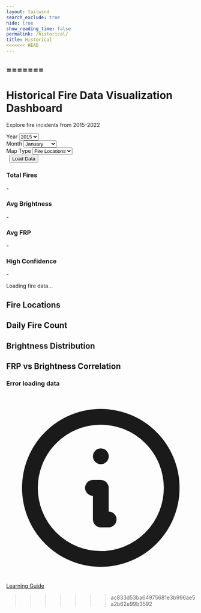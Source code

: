 ```yaml
---
layout: tailwind
search_exclude: true
hide: true
show_reading_time: false
permalink: /historical/
title: Historical
<<<<<<< HEAD
---
```

=======
---

<link rel="stylesheet" href="https://cdnjs.cloudflare.com/ajax/libs/leaflet/1.9.4/leaflet.min.css" />
<script src="https://cdn.tailwindcss.com"></script>
<script src="https://cdnjs.cloudflare.com/ajax/libs/Chart.js/3.9.1/chart.min.js"></script>
<script src="https://cdnjs.cloudflare.com/ajax/libs/leaflet/1.9.4/leaflet.min.js"></script>
<link rel="stylesheet" href="https://cdnjs.cloudflare.com/ajax/libs/leaflet/1.9.4/leaflet.min.css" />
<script src="https://cdnjs.cloudflare.com/ajax/libs/leaflet.heat/0.2.0/leaflet-heat.min.js"></script>

<div class="container mx-auto px-4 py-8">
        <!-- Header -->
        <div class="text-center mb-8">
            <h1 class="text-4xl font-bold text-white mb-2">Historical Fire Data Visualization Dashboard</h1>
            <p class="text-slate-600">Explore fire incidents from 2015-2022</p>
        </div>
        <!-- Controls -->
        <div class="bg-white rounded-lg shadow-md p-6 mb-8">
            <div class="flex flex-wrap items-center gap-4">
                <div class="flex-1 min-w-200">
                    <label for="yearSelect" class="block text-sm font-medium text-gray-700 mb-2">Year</label>
                    <select id="yearSelect" class="w-full px-3 py-2 border border-gray-300 rounded-md shadow-sm focus:outline-none focus:ring-2 focus:ring-blue-500 focus:border-blue-500">
                        <option value="2015">2015</option>
                        <option value="2016">2016</option>
                        <option value="2017">2017</option>
                        <option value="2018">2018</option>
                        <option value="2019">2019</option>
                        <option value="2020">2020</option>
                        <option value="2021">2021</option>
                        <option value="2022">2022</option>
                    </select>
                </div>
                <div class="flex-1 min-w-200">
                    <label for="monthSelect" class="block text-sm font-medium text-gray-700 mb-2">Month</label>
                    <select id="monthSelect" class="w-full px-3 py-2 border border-gray-300 rounded-md shadow-sm focus:outline-none focus:ring-2 focus:ring-blue-500 focus:border-blue-500">
                        <option value="01">January</option>
                        <option value="02">February</option>
                        <option value="03">March</option>
                        <option value="04">April</option>
                        <option value="05">May</option>
                        <option value="06">June</option>
                        <option value="07">July</option>
                        <option value="08">August</option>
                        <option value="09">September</option>
                        <option value="10">October</option>
                        <option value="11">November</option>
                        <option value="12">December</option>
                    </select>
                </div>
                <div class="flex-1 min-w-200">
                    <label for="mapType" class="block text-sm font-medium text-gray-700 mb-2">Map Type</label>
                    <select id="mapType" class="w-full px-3 py-2 border border-gray-300 rounded-md shadow-sm focus:outline-none focus:ring-2 focus:ring-blue-500 focus:border-blue-500">
                        <option value="markers">Fire Locations</option>
                        <option value="heatmap">Heat Map</option>
                        <option value="frp">FRP Intensity</option>
                    </select>
                </div>
                <div class="flex-1 min-w-200">
                    <label class="block text-sm font-medium text-gray-700 mb-2">&nbsp;</label>
                    <button id="loadData" class="w-full bg-blue-600 text-white px-6 py-2 rounded-md shadow-sm hover:bg-blue-700 focus:outline-none focus:ring-2 focus:ring-blue-500 focus:ring-offset-2 transition duration-200">
                        Load Data
                    </button>
                </div>
            </div>
        </div>
        <!-- Stats Cards -->
        <div class="grid grid-cols-1 md:grid-cols-4 gap-4 mb-8">
            <div class="bg-white rounded-lg shadow-sm p-6">
                <div class="flex items-center">
                    <div class="p-2 bg-red-100 rounded-lg">
                        <div class="w-6 h-6 bg-red-600 rounded"></div>
                    </div>
                    <div class="ml-4">
                        <h3 class="text-sm font-medium text-gray-500">Total Fires</h3>
                        <p id="totalFires" class="text-2xl font-semibold text-gray-900">-</p>
                    </div>
                </div>
            </div>
            <div class="bg-white rounded-lg shadow-sm p-6">
                <div class="flex items-center">
                    <div class="p-2 bg-orange-100 rounded-lg">
                        <div class="w-6 h-6 bg-orange-600 rounded"></div>
                    </div>
                    <div class="ml-4">
                        <h3 class="text-sm font-medium text-gray-500">Avg Brightness</h3>
                        <p id="avgBrightness" class="text-2xl font-semibold text-gray-900">-</p>
                    </div>
                </div>
            </div>
            <div class="bg-white rounded-lg shadow-sm p-6">
                <div class="flex items-center">
                    <div class="p-2 bg-yellow-100 rounded-lg">
                        <div class="w-6 h-6 bg-yellow-600 rounded"></div>
                    </div>
                    <div class="ml-4">
                        <h3 class="text-sm font-medium text-gray-500">Avg FRP</h3>
                        <p id="avgFRP" class="text-2xl font-semibold text-gray-900">-</p>
                    </div>
                </div>
            </div>
            <div class="bg-white rounded-lg shadow-sm p-6">
                <div class="flex items-center">
                    <div class="p-2 bg-green-100 rounded-lg">
                        <div class="w-6 h-6 bg-green-600 rounded"></div>
                    </div>
                    <div class="ml-4">
                        <h3 class="text-sm font-medium text-gray-500">High Confidence</h3>
                        <p id="highConfidence" class="text-2xl font-semibold text-gray-900">-</p>
                    </div>
                </div>
            </div>
        </div>
        <!-- Loading Indicator -->
        <div id="loadingIndicator" class="hidden fixed inset-0 bg-black bg-opacity-50 flex items-center justify-center z-50">
            <div class="bg-white rounded-lg p-6 flex items-center space-x-3">
                <div class="animate-spin rounded-full h-8 w-8 border-b-2 border-blue-600"></div>
                <span class="text-gray-700">Loading fire data...</span>
            </div>
        </div>
        <!-- Main Content -->
        <div class="grid grid-cols-1 gap-8">
            <!-- Map -->
            <div class="bg-white rounded-lg shadow-md p-6">
                <h2 class="text-xl font-semibold text-gray-800 mb-4">Fire Locations</h2>
                <div id="map" class="h-96 rounded-lg border"></div>
            </div>
            <!-- Fire Count by Day -->
            <div class="bg-white rounded-lg shadow-md p-6">
                <h2 class="text-xl font-semibold text-gray-800 mb-4">Daily Fire Count</h2>
                <canvas id="fireCountChart" class="w-full h-64"></canvas>
            </div>
            <!-- Brightness Distribution -->
            <div class="bg-white rounded-lg shadow-md p-6">
                <h2 class="text-xl font-semibold text-gray-800 mb-4">Brightness Distribution</h2>
                <canvas id="brightnessChart" class="w-full h-64"></canvas>
            </div>
            <!-- FRP vs Brightness Correlation -->
            <div class="bg-white rounded-lg shadow-md p-6">
                <h2 class="text-xl font-semibold text-gray-800 mb-4">FRP vs Brightness Correlation</h2>
                <canvas id="correlationChart" class="w-full h-64"></canvas>
            </div>
        </div>
        <!-- Error Message -->
        <div id="errorMessage" class="hidden mt-4 p-4 bg-red-50 border border-red-200 rounded-lg">
            <div class="flex">
                <div class="ml-3">
                    <h3 class="text-sm font-medium text-red-800">Error loading data</h3>
                    <p id="errorText" class="text-sm text-red-700 mt-1"></p>
                </div>
            </div>
        </div>
        <!-- Lesson Button -->
        <a href="/QcommVNE_Frontend/datascience/" class="fixed bottom-6 right-6 bg-blue-600 text-white rounded-full p-4 shadow-lg hover:bg-blue-700 transition duration-200 flex items-center justify-center" title="Learn about Data Science & ML">
          <svg xmlns="http://www.w3.org/2000/svg" class="h-6 w-6" fill="none" viewBox="0 0 24 24" stroke="currentColor">
            <path stroke-linecap="round" stroke-linejoin="round" stroke-width="2" d="M13 16h-1v-4h-1m1-4h.01M21 12a9 9 0 11-18 0 9 9 0 0118 0z"/>
          </svg>
          <span class="ml-2 font-medium">Learning Guide</span>
        </a>
</div>

<script type="module">
        import { pythonURI, fetchOptions } from '/QcommVNE_Frontend/assets/js/api/config.js';

        // Global variables
        let map;
        let currentData = [];
        let charts = {};
        let markers = [];
        let heatLayer;

        // Initialize the dashboard
        document.addEventListener('DOMContentLoaded', function() {
            initializeMap();
            initializeCharts();
            setupEventListeners();
            
            // Load initial data
            loadData();
        });

        // Initialize the map
        function initializeMap() {
            map = L.map('map').setView([39.8283, -98.5795], 4); // Center on USA
            
            L.tileLayer('https://{s}.tile.openstreetmap.org/{z}/{x}/{y}.png', {
                attribution: '© OpenStreetMap contributors'
            }).addTo(map);
        }

        // Initialize charts
        function initializeCharts() {
            // Fire Count Chart
            const fireCountCtx = document.getElementById('fireCountChart').getContext('2d');
            charts.fireCount = new Chart(fireCountCtx, {
                type: 'line',
                data: {
                    labels: [],
                    datasets: [{
                        label: 'Daily Fire Count',
                        data: [],
                        borderColor: 'rgb(239, 68, 68)',
                        backgroundColor: 'rgba(239, 68, 68, 0.1)',
                        tension: 0.1
                    }]
                },
                options: {
                    responsive: true,
                    maintainAspectRatio: false,
                    plugins: {
                        legend: {
                            display: false
                        }
                    },
                    scales: {
                        y: {
                            beginAtZero: true
                        }
                    }
                }
            });

            // Brightness Chart
            const brightnessCtx = document.getElementById('brightnessChart').getContext('2d');
            charts.brightness = new Chart(brightnessCtx, {
                type: 'bar',
                data: {
                    labels: [],
                    datasets: [{
                        label: 'Fire Count',
                        data: [],
                        backgroundColor: 'rgba(251, 146, 60, 0.8)',
                        borderColor: 'rgb(251, 146, 60)',
                        borderWidth: 1
                    }]
                },
                options: {
                    responsive: true,
                    maintainAspectRatio: false,
                    plugins: {
                        legend: {
                            display: false
                        }
                    },
                    scales: {
                        y: {
                            beginAtZero: true
                        }
                    }
                }
            });

            // Correlation Chart
            const correlationCtx = document.getElementById('correlationChart').getContext('2d');
            charts.correlation = new Chart(correlationCtx, {
                type: 'scatter',
                data: {
                    datasets: [{
                        label: 'FRP vs Brightness',
                        data: [],
                        backgroundColor: 'rgba(59, 130, 246, 0.6)',
                        borderColor: 'rgb(59, 130, 246)',
                        pointRadius: 3
                    }]
                },
                options: {
                    responsive: true,
                    maintainAspectRatio: false,
                    scales: {
                        x: {
                            title: {
                                display: true,
                                text: 'Brightness'
                            },
                            min: 250,
                            max: 500
                        },
                        y: {
                            title: {
                                display: true,
                                text: 'FRP'
                            },
                            min: 0,
                            max: 100
                        }
                    }
                }
            });
        }

        // Setup event listeners
        function setupEventListeners() {
            document.getElementById('loadData').addEventListener('click', loadData);
            document.getElementById('mapType').addEventListener('change', updateMapVisualization);
        }

        // Load data from API
        async function loadData() {
            const year = document.getElementById('yearSelect').value;
            const month = document.getElementById('monthSelect').value;
            
            showLoading(true);
            hideError();

            try {
                const response = await fetch(`${pythonURI}/get-historical-data?year=${year}&month=${month}`);
                
                if (!response.ok) {
                    throw new Error(`HTTP error! status: ${response.status}`);
                }
                
                const data = await response.json();
                currentData = data;
                
                updateStats(data);
                updateCharts(data);
                updateMapVisualization();
                
            } catch (error) {
                console.error('Error loading data:', error);
                showError(`Failed to load data: ${error.message}`);
            } finally {
                showLoading(false);
            }
        }

        // Update statistics cards
        function updateStats(data) {
            document.getElementById('totalFires').textContent = data.length.toLocaleString();
            
            if (data.length > 0) {
                const avgBrightness = data.reduce((sum, item) => sum + (item.brightness || 0), 0) / data.length;
                const avgFRP = data.reduce((sum, item) => sum + (item.frp || 0), 0) / data.length;
                const highConf = data.filter(item => item.confidence >= 80).length;
                
                document.getElementById('avgBrightness').textContent = Math.round(avgBrightness);
                document.getElementById('avgFRP').textContent = avgFRP.toFixed(1);
                document.getElementById('highConfidence').textContent = `${((highConf / data.length) * 100).toFixed(1)}%`;
            }
        }

        // Update charts with new data
        function updateCharts(data) {
            // Daily fire count
            const dailyCounts = {};
            data.forEach(item => {
                const date = new Date(item.acq_date).getDate();
                dailyCounts[date] = (dailyCounts[date] || 0) + 1;
            });
            
            const days = Object.keys(dailyCounts).sort((a, b) => a - b);
            charts.fireCount.data.labels = days;
            charts.fireCount.data.datasets[0].data = days.map(day => dailyCounts[day]);
            charts.fireCount.update();

            // Brightness distribution
            const brightnessRanges = {
                '250-300': 0, '300-350': 0, '350-400': 0, '400-450': 0, '450+': 0
            };
            
            data.forEach(item => {
                const brightness = item.brightness || 0;
                if (brightness < 300) brightnessRanges['250-300']++;
                else if (brightness < 350) brightnessRanges['300-350']++;
                else if (brightness < 400) brightnessRanges['350-400']++;
                else if (brightness < 450) brightnessRanges['400-450']++;
                else brightnessRanges['450+']++;
            });

            charts.brightness.data.labels = Object.keys(brightnessRanges);
            charts.brightness.data.datasets[0].data = Object.values(brightnessRanges);
            charts.brightness.update();

            // FRP vs Brightness correlation
            const correlationData = data
                .filter(item => item.frp && item.brightness)
                .map(item => ({
                    x: item.brightness,
                    y: item.frp
                }));
            
            charts.correlation.data.datasets[0].data = correlationData.slice(0, 1000); // Limit for performance
            charts.correlation.update();
        }

        // Update map visualization
        function updateMapVisualization() {
            const mapType = document.getElementById('mapType').value;
            
            // Clear existing layers
            clearMapLayers();
            
            if (currentData.length === 0) return;

            switch (mapType) {
                case 'markers':
                    showFireMarkers();
                    break;
                case 'heatmap':
                    showHeatMap();
                    break;
                case 'frp':
                    showFRPMarkers();
                    break;
            }
        }

        // Clear all map layers
        function clearMapLayers() {
            markers.forEach(marker => map.removeLayer(marker));
            markers = [];
            
            if (heatLayer) {
                map.removeLayer(heatLayer);
                heatLayer = null;
            }
        }

        // Show fire markers
        function showFireMarkers() {
            currentData.forEach(item => {
                if (item.latitude && item.longitude) {
                    const marker = L.circleMarker([item.latitude, item.longitude], {
                        radius: 5,
                        fillColor: getFireColor(item.confidence),
                        color: '#000',
                        weight: 1,
                        opacity: 1,
                        fillOpacity: 0.8
                    }).addTo(map);
                    
                    marker.bindPopup(`
                        <strong>Fire Detection</strong><br>
                        Date: ${new Date(item.acq_date).toLocaleDateString()}<br>
                        Brightness: ${item.brightness}<br>
                        FRP: ${item.frp}<br>
                        Confidence: ${item.confidence}%
                    `);
                    
                    markers.push(marker);
                }
            });
        }

        // Show heat map
        function showHeatMap() {
            const heatData = currentData
                .filter(item => item.latitude && item.longitude)
                .map(item => [item.latitude, item.longitude, item.frp || 1]);
            
            heatLayer = L.heatLayer(heatData, {
                radius: 20,
                blur: 15,
                maxZoom: 17
            }).addTo(map);
        }

        // Show FRP intensity markers
        function showFRPMarkers() {
            currentData.forEach(item => {
                if (item.latitude && item.longitude && item.frp) {
                    const radius = Math.max(3, Math.min(20, item.frp / 5));
                    const marker = L.circleMarker([item.latitude, item.longitude], {
                        radius: radius,
                        fillColor: getFRPColor(item.frp),
                        color: '#000',
                        weight: 1,
                        opacity: 1,
                        fillOpacity: 0.7
                    }).addTo(map);
                    
                    marker.bindPopup(`
                        <strong>Fire Detection</strong><br>
                        Date: ${new Date(item.acq_date).toLocaleDateString()}<br>
                        FRP: ${item.frp} MW<br>
                        Brightness: ${item.brightness}<br>
                        Confidence: ${item.confidence}%
                    `);
                    
                    markers.push(marker);
                }
            });
        }

        // Get color based on fire confidence
        function getFireColor(confidence) {
            if (confidence >= 80) return '#dc2626'; // red-600
            if (confidence >= 60) return '#ea580c'; // orange-600
            if (confidence >= 40) return '#facc15'; // yellow-400
            return '#84cc16'; // lime-500
        }

        // Get color based on FRP value
        function getFRPColor(frp) {
            if (frp >= 100) return '#7f1d1d'; // red-900
            if (frp >= 50) return '#dc2626'; // red-600
            if (frp >= 25) return '#ea580c'; // orange-600
            if (frp >= 10) return '#f97316'; // orange-500
            return '#fbbf24'; // amber-400
        }

        // Show/hide loading indicator
        function showLoading(show) {
            const indicator = document.getElementById('loadingIndicator');
            indicator.classList.toggle('hidden', !show);
        }

        // Show error message
        function showError(message) {
            document.getElementById('errorText').textContent = message;
            document.getElementById('errorMessage').classList.remove('hidden');
        }

        // Hide error message
        function hideError() {
            document.getElementById('errorMessage').classList.add('hidden');
        }
</script>
>>>>>>> ac833d53ba64975681e3b996ae5a2b62e99b3592
